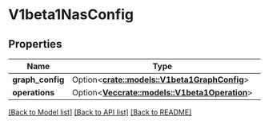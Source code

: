 # V1beta1NasConfig

## Properties

Name | Type | Description | Notes
------------ | ------------- | ------------- | -------------
**graph_config** | Option<[**crate::models::V1beta1GraphConfig**](v1beta1.GraphConfig.md)> |  | [optional]
**operations** | Option<[**Vec<crate::models::V1beta1Operation>**](v1beta1.Operation.md)> |  | [optional]

[[Back to Model list]](../README.md#documentation-for-models) [[Back to API list]](../README.md#documentation-for-api-endpoints) [[Back to README]](../README.md)


